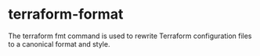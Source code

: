 # terraform-format

The terraform fmt command is used to rewrite Terraform configuration files to a canonical format and style.
